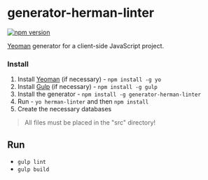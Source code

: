 # generator-herman-linter

[![npm version](https://badge.fury.io/js/generator-herman-linter.svg)](https://badge.fury.io/js/generator-herman-linter)

[Yeoman](http://yeoman.io) generator for a client-side JavaScript project.

### Install

1. Install [Yeoman](http://yeoman.io) (if necessary) - `npm install -g yo`
1. Install [Gulp](http://gulpjs.com/) (if necessary) - `npm install -g gulp`
1. Install the generator - `npm install -g generator-herman-linter`
1. Run - `yo herman-linter` and then `npm install`
1. Create the necessary databases

> All files must be placed in the "src" directory!

## Run

- `gulp lint`
- `gulp build`
